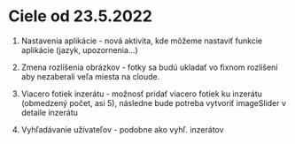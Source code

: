 # Ciele od 23.5.2022

1. Nastavenia aplikácie - nová aktivita, kde môžeme nastaviť funkcie aplikácie (jazyk, upozornenia...)

2. Zmena rozlíšenia obrázkov - fotky sa budú ukladať vo fixnom rozlíšení aby nezaberali veľa miesta na cloude.

3. Viacero fotiek inzerátu - možnosť pridať viacero fotiek ku inzerátu (obmedzený počet, asi 5), následne bude potreba vytvoriť imageSlider v detaile inzerátu

4. Vyhľadávanie užívateľov - podobne ako vyhľ. inzerátov
